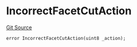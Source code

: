 # IncorrectFacetCutAction
[Git Source](https://github.com/thrackle-io/aquifi-rules-v1/blob/9a96151c4e4157dea6fb1f2313711b4be2ae0f47/src/protocol/economic/ruleProcessor/RuleProcessorDiamondLib.sol)


```solidity
error IncorrectFacetCutAction(uint8 _action);
```

